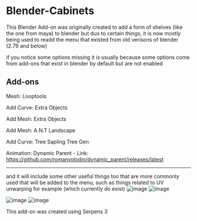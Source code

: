 # Blender-Cabinets
This Blender Add-on was originally created to add a form of shelves (like the one from maya) to blender but duo to certain things, it is now mostly being used to readd the menu that existed
from old verisons of blender (2.79 and below)

if you notice some options missing it is usually because some options come from add-ons that exist in blender by default but are not enabled

Add-ons
----------------------------------
Mesh: Looptools

Add Curve: Extra Objects

Add Mesh: Extra Objects

Add Mesh: A.N.T Landscape

Add Curve: Tree Sapling Tree Gen

Animation: Dynamic Parent - Link: https://github.com/romanvolodin/dynamic_parent/releases/latest

------------------------------------

and it will include some other useful things too that are more commonly used that will be added to the menu, such as things related to UV unwarping for example (which currently do exist)
![image](https://github.com/leobaker202/Blender-Cabinets/assets/70982565/40ce0b07-59fc-4f18-b4a5-1a2b2573ef35)
![image](https://github.com/leobaker202/Blender-Cabinets/assets/70982565/08d30158-de3f-4bbb-ab8f-b2a2542d1226)

![image](https://github.com/leobaker202/Blender-Cabinets/assets/70982565/fc3f4b92-6806-464c-8604-4572d07ec156)
![image](https://github.com/leobaker202/Blender-Cabinets/assets/70982565/76eb859d-e0d1-4aa0-acda-4c04efb493fa)


This add-on was created using Serpens 3


